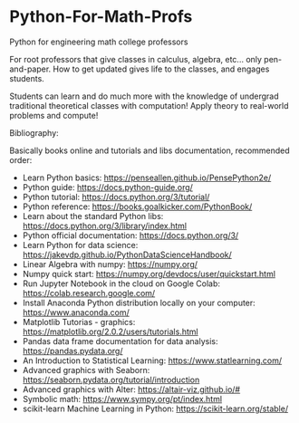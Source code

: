 # Python-For-Math-Profs
Python for engineering math college professors

For root professors that give classes in calculus, algebra, etc... only pen-and-paper. How to get updated gives life to the classes, and engages students.

Students can learn and do much more with the knowledge of undergrad traditional theoretical classes with computation! Apply theory to real-world problems and compute!

Bibliography:

Basically books online and tutorials and libs documentation, recommended order:

- Learn Python basics: https://penseallen.github.io/PensePython2e/
- Python guide: https://docs.python-guide.org/
- Python tutorial: https://docs.python.org/3/tutorial/
- Python reference: https://books.goalkicker.com/PythonBook/
- Learn about the standard Python libs: https://docs.python.org/3/library/index.html
- Python official documentation: https://docs.python.org/3/
- Learn Python for data science: https://jakevdp.github.io/PythonDataScienceHandbook/
- Linear Algebra with numpy: https://numpy.org/
- Numpy quick start: https://numpy.org/devdocs/user/quickstart.html
- Run Jupyter Notebook in the cloud on Google Colab: https://colab.research.google.com/
- Install Anaconda Python distribution locally on your computer: https://www.anaconda.com/
- Matplotlib Tutorias - graphics: https://matplotlib.org/2.0.2/users/tutorials.html
- Pandas data frame documentation for data analysis: https://pandas.pydata.org/
- An Introduction to Statistical Learning: https://www.statlearning.com/
- Advanced graphics with Seaborn: https://seaborn.pydata.org/tutorial/introduction
- Advanced graphics with Alter: https://altair-viz.github.io/#
- Symbolic math: https://www.sympy.org/pt/index.html
- scikit-learn Machine Learning in Python: https://scikit-learn.org/stable/
